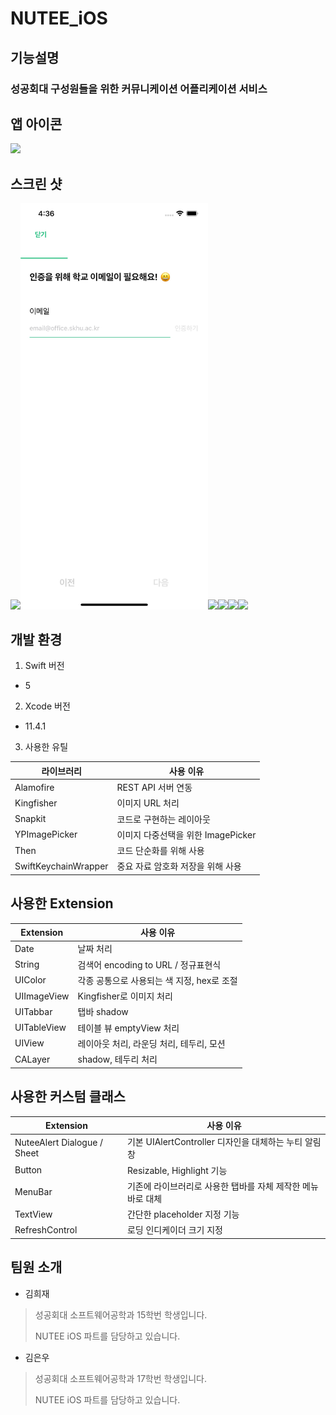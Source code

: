 # NUTEE_iOS



## 기능설명

### 	성공회대 구성원들을 위한 커뮤니케이션 어플리케이션 서비스



앱 아이콘
------------

<img src="IMG/NUTEE.png" width="300">



스크린 샷
------------
<img src="IMG/1.jpg" width="300"><img src="IMG/2.jpg" width="300"><img src="IMG/3.jpg" width="300"><img src="IMG/4.jpg" width="300"><img src="IMG/5.jpg" width="300"><img src="IMG/6.jpg" width="300">



개발 환경
------------
1. Swift 버전
- 5

2. Xcode 버전
- 11.4.1

3. 사용한 유틸

| 라이브러리           | 사용 이유                          |
| -------------------- | ---------------------------------- |
| Alamofire            | REST API 서버 연동                 |
| Kingfisher           | 이미지 URL 처리                    |
| Snapkit              | 코드로 구현하는 레이아웃           |
| YPImagePicker        | 이미지 다중선택을 위한 ImagePicker |
| Then                 | 코드 단순화를 위해 사용            |
| SwiftKeychainWrapper | 중요 자료 암호화 저장을 위해 사용  |



사용한 Extension
------------

| Extension        | 사용 이유                                |
| ---------------- | ---------------------------------------- |
| Date             | 날짜 처리                                |
| String           | 검색어 encoding to URL / 정규표현식      |
| UIColor          | 각종 공통으로 사용되는 색 지정, hex로 조절                 |
| UIImageView      | Kingfisher로 이미지 처리                 |
| UITabbar         | 탭바 shadow                              |
| UITableView      | 테이블 뷰 emptyView 처리                    |
| UIView           | 레이아웃 처리, 라운딩 처리, 테두리, 모션 |
| CALayer          | shadow, 테두리 처리                      |



사용한 커스텀 클래스
------------

| Extension        | 사용 이유                                |
| ---------------- | ---------------------------------------- |
| NuteeAlert Dialogue / Sheet             | 기본 UIAlertController 디자인을 대체하는 누티 알림 창                                |
| Button           | Resizable, Highlight 기능      |
| MenuBar          | 기존에 라이브러리로 사용한 탭바를 자체 제작한 메뉴바로 대체                 |
| TextView      | 간단한 placeholder 지정 기능                 |
| RefreshControl         | 로딩 인디케이더 크기 지정                              |



팀원 소개
------------

* 김희재 

> 성공회대 소프트웨어공학과 15학번 학생입니다.
>
> NUTEE iOS 파트를 담당하고 있습니다.


* 김은우

> 성공회대 소프트웨어공학과 17학번 학생입니다.
>
> NUTEE iOS 파트를 담당하고 있습니다.
